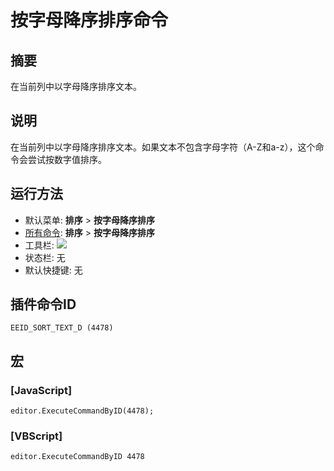 # 按字母降序排序命令

## 摘要

在当前列中以字母降序排序文本。

## 说明

在当前列中以字母降序排序文本。如果文本不包含字母字符（A-Z和a-z），这个命令会尝试按数字值排序。

## 运行方法

- 默认菜单: **排序** \> **按字母降序排序**
- [所有命令](../tools/all_commands): **排序** \> **按字母降序排序**
- 工具栏: ![](../../images/sortingz-a..png)
- 状态栏: 无
- 默认快捷键: 无

## 插件命令ID

```
EEID_SORT_TEXT_D (4478)
```

## 宏

### \[JavaScript\]

```
editor.ExecuteCommandByID(4478);
```

### \[VBScript\]

```
editor.ExecuteCommandByID 4478
```
